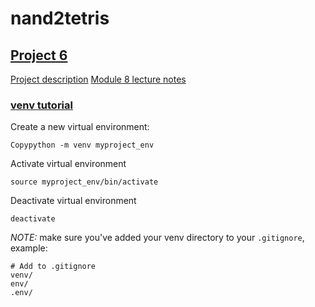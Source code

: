 # nand2tetris

## [Project 6](https://www.coursera.org/learn/build-a-computer/programming/cLdpd/project-6)
[Project description](https://drive.google.com/file/d/1CITliwTJzq19ibBF5EeuNBZ3MJ01dKoI/view)
[Module 8 lecture notes](https://drive.google.com/file/d/1uKGRMnL-gqk9DsgeN50z0EpHoSMWe6F5/view)

### [venv tutorial](https://www.youtube.com/watch?v=N5vscPTWKOk)
Create a new virtual environment:
```
Copypython -m venv myproject_env
```

Activate virtual environment
```
source myproject_env/bin/activate
```

Deactivate virtual environment
```
deactivate
```

*NOTE:* make sure you've added your venv directory to your ```.gitignore```, example:
```
# Add to .gitignore
venv/
env/
.env/
```